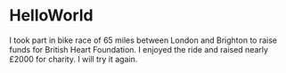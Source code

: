# HelloWorld
I took part in bike race of 65 miles between London and Brighton to raise funds 
for British Heart Foundation. I enjoyed the ride and raised nearly £2000 for 
charity. I will try it again. 
